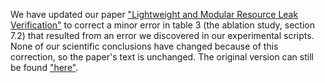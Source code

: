 ---
---

We have updated our paper ["Lightweight and Modular Resource Leak Verification"](papers/esec-fse-2021-camera-ready-updated.pdf) to correct a minor error in table 3 (the ablation study, section 7.2) that resulted from an error we discovered in our experimental scripts. None of our scientific conclusions have changed because of this correction, so the paper's text is unchanged. The original version can still be found ["here"](papers/esec-fse-2021-camera-ready.pdf).